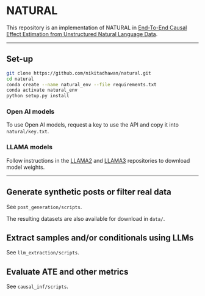 # NATURAL

</div>

This repository is an implementation of NATURAL in [End-To-End Causal Effect Estimation from Unstructured Natural Language Data](https://arxiv.org/abs/2407.07018).

______________________________________________________________________

## Set-up

```bash
git clone https://github.com/nikitadhawan/natural.git
cd natural
conda create --name natural_env --file requirements.txt
conda activate natural_env
python setup.py install
```

### Open AI models
To use Open AI models, request a key to use the API and copy it into `natural/key.txt`.

### LLAMA models
Follow instructions in the [LLAMA2](https://github.com/meta-llama/llama) and [LLAMA3](https://github.com/meta-llama/llama3) repositories to download model weights.

______________________________________________________________________

## Generate synthetic posts or filter real data

See `post_generation/scripts`.

The resulting datasets are also available for download in `data/`.

## Extract samples and/or conditionals using LLMs

See `llm_extraction/scripts`.

## Evaluate ATE and other metrics

See `causal_inf/scripts`.
